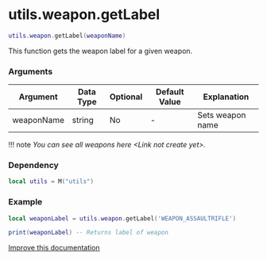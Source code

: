 # utils.weapon.getLabel

```lua
utils.weapon.getLabel(weaponName)
```
This function gets the weapon label for a given weapon.

### Arguments
| Argument      | Data Type | Optional | Default Value | Explanation |
|---------------|-----------|----------|---------------|-------------|
| weaponName | string | No | - | Sets weapon name |

!!! note
    *You can see all weapons here <Link not create yet\>.*

### Dependency
```lua
local utils = M("utils")
```

### Example
```lua
local weaponLabel = utils.weapon.getLabel('WEAPON_ASSAULTRIFLE')

print(weaponLabel) -- Returns label of weapon
```

[Improve this documentation](https://github.com/esx-framework/esx-framework.github.io/blob/development/docs/es_extended2/common/functions/weapon/getlabel.md)
